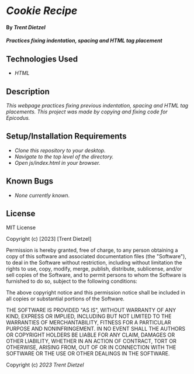 # _Cookie Recipe_

#### By _**Trent Dietzel**_

#### _Practices fixing indentation, spacing and HTML tag placement_

## Technologies Used

* _HTML_

## Description

_This webpage practices fixing previous indentation, spacing and HTML tag placements. This project was made by copying and fixing code for Epicodus._

## Setup/Installation Requirements

* _Clone this repository to your desktop._
* _Navigate to the top level of the directory._
* _Open js/index.html in your browser._

## Known Bugs

* _None currently known._

## License

MIT License

Copyright (c) [2023] [Trent Dietzel]

Permission is hereby granted, free of charge, to any person obtaining a copy
of this software and associated documentation files (the "Software"), to deal
in the Software without restriction, including without limitation the rights
to use, copy, modify, merge, publish, distribute, sublicense, and/or sell
copies of the Software, and to permit persons to whom the Software is
furnished to do so, subject to the following conditions:

The above copyright notice and this permission notice shall be included in all
copies or substantial portions of the Software.

THE SOFTWARE IS PROVIDED "AS IS", WITHOUT WARRANTY OF ANY KIND, EXPRESS OR
IMPLIED, INCLUDING BUT NOT LIMITED TO THE WARRANTIES OF MERCHANTABILITY,
FITNESS FOR A PARTICULAR PURPOSE AND NONINFRINGEMENT. IN NO EVENT SHALL THE
AUTHORS OR COPYRIGHT HOLDERS BE LIABLE FOR ANY CLAIM, DAMAGES OR OTHER
LIABILITY, WHETHER IN AN ACTION OF CONTRACT, TORT OR OTHERWISE, ARISING FROM,
OUT OF OR IN CONNECTION WITH THE SOFTWARE OR THE USE OR OTHER DEALINGS IN THE
SOFTWARE.

Copyright (c) _2023_ _Trent Dietzel_